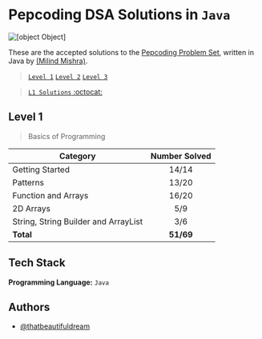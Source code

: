 # Pepcoding DSA Solutions in `Java`

![[object Object]](https://socialify.git.ci/thatbeautifuldream/pepcoding-dsa/image?description=1&language=1&name=1&owner=1&theme=Dark)

These are the accepted solutions to the [Pepcoding Problem Set](https://www.pepcoding.com/resources/online-java-foundation/), written in Java by [(Milind Mishra)](https://milind.bio.link).


> [`Level 1`](https://www.pepcoding.com/resources/online-java-foundation)
> [`Level 2`](https://www.pepcoding.com/resources/data-structures-and-algorithms-in-java-levelup)
> [`Level 3`](https://www.pepcoding.com/resources/data-structures-and-algorithms-in-java-interview-prep)

>  [`L1 Solutions` :octocat:](https://github.com/thatbeautifuldream/dsa-level1)


## Level 1
> Basics of Programming

| Category              | Number Solved |
|-----------------------|:-------------:|
| Getting Started       |    14/14     |
| Patterns              |    13/20     |
| Function and Arrays   |    16/20     |
| 2D Arrays             |      5/9     |
| String, String Builder and ArrayList |     3/6     |
| **Total**             |   **51/69**  |


## Tech Stack

**Programming Language:** `Java`


## Authors

- [@thatbeautifuldream](https://www.github.com/thatbeautifuldream)
